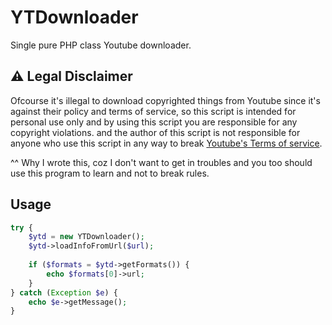 # YTDownloader

Single pure PHP class Youtube downloader.

## :warning: Legal Disclaimer

Ofcourse it's illegal to download copyrighted things from Youtube since it's against their policy and terms of service, 
so this script is intended for personal use only and by using this script you are responsible for any copyright violations. 
and the author of this script is not responsible for anyone who use this script in any way to break [Youtube's Terms of service](https://www.youtube.com/static?template=terms).

^^ Why I wrote this, coz I don't want to get in troubles and you too should use this program to learn and not to break rules.

## Usage

```php
try {
    $ytd = new YTDownloader();
    $ytd->loadInfoFromUrl($url);
    
    if ($formats = $ytd->getFormats()) {
        echo $formats[0]->url;
    } 
} catch (Exception $e) {
    echo $e->getMessage();
}
```
